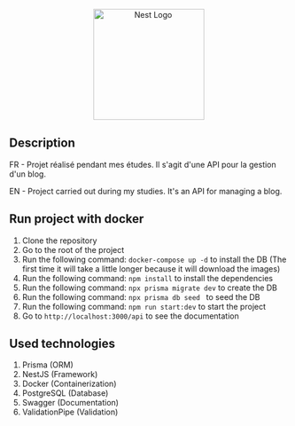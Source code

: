 <p align="center">
  <a href="http://nestjs.com/" target="blank"><img src="https://nestjs.com/img/logo-small.svg" width="200" alt="Nest Logo" /></a>
</p>

[circleci-image]: https://img.shields.io/circleci/build/github/nestjs/nest/master?token=abc123def456
[circleci-url]: https://circleci.com/gh/nestjs/nest

## Description

FR - Projet réalisé pendant mes études. Il s'agit d'une API pour la gestion d'un blog.

EN - Project carried out during my studies. It's an API for managing a blog.

## Run project with docker

1. Clone the repository
2. Go to the root of the project
3. Run the following command: `docker-compose up -d` to install the DB
(The first time it will take a little longer because it will download the images) 
4. Run the following command: `npm install` to install the dependencies
5. Run the following command: `npx prisma migrate dev` to create the DB
6. Run the following command: `npx prisma db seed ` to seed the DB
7. Run the following command: `npm run start:dev` to start the project
8. Go to `http://localhost:3000/api` to see the documentation


## Used technologies
1. Prisma (ORM)
2. NestJS (Framework)
3. Docker (Containerization)
4. PostgreSQL (Database)
5. Swagger (Documentation)
6. ValidationPipe (Validation)
